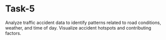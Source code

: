 # Task-5
Analyze traffic accident data to identify patterns related to road conditions, weather, and time of day. Visualize accident hotspots and contributing factors.  

